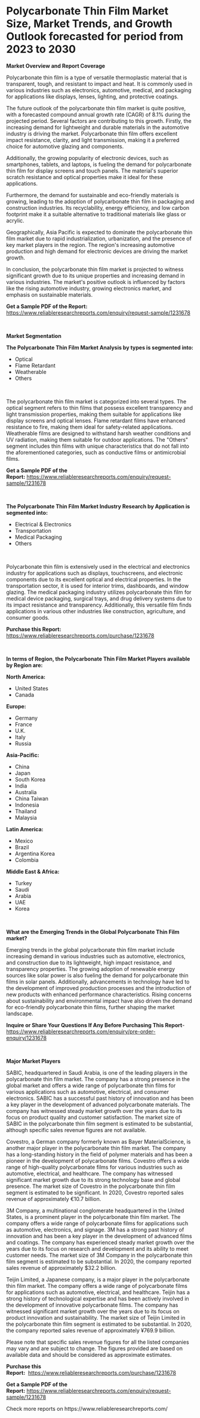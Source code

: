 <p><h1>Polycarbonate Thin Film Market Size, Market Trends, and Growth Outlook forecasted for period from 2023 to 2030</h1></p><p><strong>Market Overview and Report Coverage</strong></p>
<p><p>Polycarbonate thin film is a type of versatile thermoplastic material that is transparent, tough, and resistant to impact and heat. It is commonly used in various industries such as electronics, automotive, medical, and packaging for applications like displays, lenses, lighting, and protective coatings.</p><p>The future outlook of the polycarbonate thin film market is quite positive, with a forecasted compound annual growth rate (CAGR) of 8.1% during the projected period. Several factors are contributing to this growth. Firstly, the increasing demand for lightweight and durable materials in the automotive industry is driving the market. Polycarbonate thin film offers excellent impact resistance, clarity, and light transmission, making it a preferred choice for automotive glazing and components.</p><p>Additionally, the growing popularity of electronic devices, such as smartphones, tablets, and laptops, is fueling the demand for polycarbonate thin film for display screens and touch panels. The material's superior scratch resistance and optical properties make it ideal for these applications.</p><p>Furthermore, the demand for sustainable and eco-friendly materials is growing, leading to the adoption of polycarbonate thin film in packaging and construction industries. Its recyclability, energy efficiency, and low carbon footprint make it a suitable alternative to traditional materials like glass or acrylic.</p><p>Geographically, Asia Pacific is expected to dominate the polycarbonate thin film market due to rapid industrialization, urbanization, and the presence of key market players in the region. The region's increasing automotive production and high demand for electronic devices are driving the market growth.</p><p>In conclusion, the polycarbonate thin film market is projected to witness significant growth due to its unique properties and increasing demand in various industries. The market's positive outlook is influenced by factors like the rising automotive industry, growing electronics market, and emphasis on sustainable materials.</p></p>
<p><strong>Get a Sample PDF of the Report:</strong> <a href="https://www.reliableresearchreports.com/enquiry/request-sample/1231678">https://www.reliableresearchreports.com/enquiry/request-sample/1231678</a></p>
<p>&nbsp;</p>
<p><strong>Market Segmentation</strong></p>
<p><strong>The Polycarbonate Thin Film Market Analysis by types is segmented into:</strong></p>
<p><ul><li>Optical</li><li>Flame Retardant</li><li>Weatherable</li><li>Others</li></ul></p>
<p>&nbsp;</p>
<p><p>The polycarbonate thin film market is categorized into several types. The optical segment refers to thin films that possess excellent transparency and light transmission properties, making them suitable for applications like display screens and optical lenses. Flame retardant films have enhanced resistance to fire, making them ideal for safety-related applications. Weatherable films are designed to withstand harsh weather conditions and UV radiation, making them suitable for outdoor applications. The "Others" segment includes thin films with unique characteristics that do not fall into the aforementioned categories, such as conductive films or antimicrobial films.</p></p>
<p><strong>Get a Sample PDF of the Report:</strong>&nbsp;<a href="https://www.reliableresearchreports.com/enquiry/request-sample/1231678">https://www.reliableresearchreports.com/enquiry/request-sample/1231678</a></p>
<p>&nbsp;</p>
<p><strong>The Polycarbonate Thin Film Market Industry Research by Application is segmented into:</strong></p>
<p><ul><li>Electrical & Electronics</li><li>Transportation</li><li>Medical Packaging</li><li>Others</li></ul></p>
<p>&nbsp;</p>
<p><p>Polycarbonate thin film is extensively used in the electrical and electronics industry for applications such as displays, touchscreens, and electronic components due to its excellent optical and electrical properties. In the transportation sector, it is used for interior trims, dashboards, and window glazing. The medical packaging industry utilizes polycarbonate thin film for medical device packaging, surgical trays, and drug delivery systems due to its impact resistance and transparency. Additionally, this versatile film finds applications in various other industries like construction, agriculture, and consumer goods.</p></p>
<p><strong>Purchase this Report:</strong>&nbsp; <a href="https://www.reliableresearchreports.com/purchase/1231678">https://www.reliableresearchreports.com/purchase/1231678</a></p>
<p>&nbsp;</p>
<p><strong>In terms of Region, the Polycarbonate Thin Film Market Players available by Region are:</strong></p>
<p>
    <p> <strong> North America: </strong>
        <ul>
            <li>United States</li>
            <li>Canada</li>
        </ul>
        </p> 
    <p> <strong> Europe: </strong>
        <ul>
            <li>Germany</li>
            <li>France</li>
            <li>U.K.</li>
            <li>Italy</li>
            <li>Russia</li>
        </ul>
        </p> 
    <p> <strong> Asia-Pacific: </strong>
        <ul>
            <li>China</li>
            <li>Japan</li>
            <li>South Korea</li>
            <li>India</li>
            <li>Australia</li>
            <li>China Taiwan</li>
            <li>Indonesia</li>
            <li>Thailand</li>
            <li>Malaysia</li>
        </ul>
        </p> 
    <p> <strong> Latin America: </strong>
        <ul>
            <li>Mexico</li>
            <li>Brazil</li>
            <li>Argentina Korea</li>
            <li>Colombia</li>
        </ul>
        </p> 
    <p> <strong> Middle East & Africa: </strong>
        <ul>
            <li>Turkey</li>
            <li>Saudi</li>
            <li>Arabia</li>
            <li>UAE</li>
            <li>Korea</li>
        </ul>
    </p>
    </p>
<p>&nbsp;</p>
<p><strong>What are the Emerging Trends in the Global Polycarbonate Thin Film market?</strong></p>
<p><p>Emerging trends in the global polycarbonate thin film market include increasing demand in various industries such as automotive, electronics, and construction due to its lightweight, high impact resistance, and transparency properties. The growing adoption of renewable energy sources like solar power is also fueling the demand for polycarbonate thin films in solar panels. Additionally, advancements in technology have led to the development of improved production processes and the introduction of new products with enhanced performance characteristics. Rising concerns about sustainability and environmental impact have also driven the demand for eco-friendly polycarbonate thin films, further shaping the market landscape.</p></p>
<p><strong>Inquire or Share Your Questions If Any Before Purchasing This Report</strong>- <a href="https://www.reliableresearchreports.com/enquiry/pre-order-enquiry/1231678">https://www.reliableresearchreports.com/enquiry/pre-order-enquiry/1231678</a></p>
<p>&nbsp;</p>
<p><strong>Major Market Players</strong></p>
<p><p>SABIC, headquartered in Saudi Arabia, is one of the leading players in the polycarbonate thin film market. The company has a strong presence in the global market and offers a wide range of polycarbonate thin films for various applications such as automotive, electrical, and consumer electronics. SABIC has a successful past history of innovation and has been a key player in the development of advanced polycarbonate materials. The company has witnessed steady market growth over the years due to its focus on product quality and customer satisfaction. The market size of SABIC in the polycarbonate thin film segment is estimated to be substantial, although specific sales revenue figures are not available.</p><p>Covestro, a German company formerly known as Bayer MaterialScience, is another major player in the polycarbonate thin film market. The company has a long-standing history in the field of polymer materials and has been a pioneer in the development of polycarbonate films. Covestro offers a wide range of high-quality polycarbonate films for various industries such as automotive, electrical, and healthcare. The company has witnessed significant market growth due to its strong technology base and global presence. The market size of Covestro in the polycarbonate thin film segment is estimated to be significant. In 2020, Covestro reported sales revenue of approximately €10.7 billion.</p><p>3M Company, a multinational conglomerate headquartered in the United States, is a prominent player in the polycarbonate thin film market. The company offers a wide range of polycarbonate films for applications such as automotive, electronics, and signage. 3M has a strong past history of innovation and has been a key player in the development of advanced films and coatings. The company has experienced steady market growth over the years due to its focus on research and development and its ability to meet customer needs. The market size of 3M Company in the polycarbonate thin film segment is estimated to be substantial. In 2020, the company reported sales revenue of approximately $32.2 billion.</p><p>Teijin Limited, a Japanese company, is a major player in the polycarbonate thin film market. The company offers a wide range of polycarbonate films for applications such as automotive, electrical, and healthcare. Teijin has a strong history of technological expertise and has been actively involved in the development of innovative polycarbonate films. The company has witnessed significant market growth over the years due to its focus on product innovation and sustainability. The market size of Teijin Limited in the polycarbonate thin film segment is estimated to be substantial. In 2020, the company reported sales revenue of approximately ¥769.9 billion.</p><p>Please note that specific sales revenue figures for all the listed companies may vary and are subject to change. The figures provided are based on available data and should be considered as approximate estimates.</p></p>
<p><strong>Purchase this Report:</strong>&nbsp;&nbsp;<a href="https://www.reliableresearchreports.com/purchase/1231678">https://www.reliableresearchreports.com/purchase/1231678</a></p>
<p></p>
<p><strong>Get a Sample PDF of the Report:</strong>&nbsp;<a href="https://www.reliableresearchreports.com/enquiry/request-sample/1231678">https://www.reliableresearchreports.com/enquiry/request-sample/1231678</a></p>
<p>Check more reports on https://www.reliableresearchreports.com/</p>